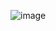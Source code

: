 ![image](https://user-images.githubusercontent.com/83164668/123507938-1d47ae80-d68a-11eb-81a7-dbb0ee3ef978.png)

